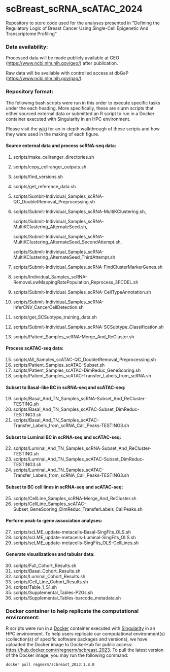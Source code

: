 # scBreast_scRNA_scATAC_2024
Repository to store code used for the analyses presented in "Defining the Regulatory Logic of Breast Cancer Using Single-Cell Epigenetic And Transcriptome Profiling"

### Data availability:
Processed data will be made publicly available at GEO (https://www.ncbi.nlm.nih.gov/geo/) after publication. 

Raw data will be available with controlled access at dbGaP (https://www.ncbi.nlm.nih.gov/gap/).

### Repository format:
The following bash scripts were run in this order to execute specific tasks under the each heading. More specifically, these are slurm scripts that either sourced external data or submitted an R script to run in a Docker container executed with Singularity in an HPC environment. 

Please visit the [wiki](https://github.com/RegnerM2015/scBreast_scRNA_scATAC_2024/wiki) for an in-depth walkthrough of these scripts and how they were used in the making of each figure. 

#### Source external data and process scRNA-seq data:
1. scripts/make_cellranger_directories.sh
2. scripts/copy_cellranger_outputs.sh
3. scripts/find_versions.sh
4. scripts/get_reference_data.sh
5. scripts/Sumbit-Individual_Samples_scRNA-QC_DoubletRemoval_Preprocessing.sh
6. scripts/Submit-Individual_Samples_scRNA-MultiKClustering.sh,
   
   scripts/Submit-Individual_Samples_scRNA-MultiKClustering_AlternateSeed.sh,

   scripts/Submit-Individual_Samples_scRNA-MultiKClustering_AlternateSeed_SecondAttempt.sh,

   scripts/Submit-Individual_Samples_scRNA-MultiKClustering_AlternateSeed_ThirdAttempt.sh
8. scripts/Submit-Individual_Samples_scRNA-FindClusterMarkerGenes.sh
9. scripts/Individual_Samples_scRNA-RemoveLowMappingRatePopulation_Reprocess_3FCDEL.sh
10. scripts/Submit-Individual_Samples_scRNA-CellTypeAnnotation.sh
11. scripts/Submit-Individual_Samples_scRNA-inferCNV_CancerCellDetection.sh
12. scripts/get_SCSubtype_training_data.sh
13. scripts/Submit-Individual_Samples_scRNA-SCSubtype_Classification.sh
14. scripts/Patient_Samples_scRNA-Merge_And_ReCluster.sh

#### Process scATAC-seq data:
15. scripts/All_Samples_scATAC-QC_DoubletRemoval_Preprocessing.sh
16. scripts/Patient_Samples_scATAC-Subset.sh
17. scripts/Patient_Samples_scATAC-DimReduc_GeneScoring.sh
18. scripts/Patient_Samples_scATAC-Transfer_Labels_from_scRNA.sh

#### Subset to Basal-like BC in scRNA-seq and scATAC-seq:
19. scripts/Basal_And_TN_Samples_scRNA-Subset_And_ReCluster-TESTING.sh
20. scripts/Basal_And_TN_Samples_scATAC-Subset_DimReduc-TESTING3.sh
21. scripts/Basal_And_TN_Samples_scATAC-Transfer_Labels_from_scRNA_Call_Peaks-TESTING3.sh

#### Subset to Luminal BC in scRNA-seq and scATAC-seq:
22. scripts/Luminal_And_TN_Samples_scRNA-Subset_And_ReCluster-TESTING.sh
23. scripts/Luminal_And_TN_Samples_scATAC-Subset_DimReduc-TESTING3.sh
24. scripts/Luminal_And_TN_Samples_scATAC-Transfer_Labels_from_scRNA_Call_Peaks-TESTING3.sh
    
#### Subset to BC cell lines in scRNA-seq and scATAC-seq:
25. scripts/CellLine_Samples_scRNA-Merge_And_ReCluster.sh
26. scripts/CellLine_Samples_scATAC-Subset_GeneScoring_DimReduc_TransferLabels_CallPeaks.sh

#### Perform peak-to-gene association analyses:
27. scripts/scLME_update-metacells-Basal-SingFits_OLS.sh
28. scripts/scLME_update-metacells-Luminal-SingFits_OLS.sh
29. scripts/scLME_update-metacells-SingFits_OLS-CellLines.sh

#### Generate visualizations and tabular data:
30. scripts/Full_Cohort_Results.sh
31. scripts/Basal_Cohort_Results.sh
32. scripts/Luminal_Cohort_Results.sh
33. scripts/Cell_Line_Cohort_Results.sh
34. scripts/Table_1_S1.sh
35. scripts/Supplemental_Tables-P2Gs.sh
36. scripts/Supplemental_Tables-barcode_metadata.sh

### Docker container to help replicate the computational environment:
R scripts were run in a [Docker](https://www.docker.com/resources/what-container/) container executed with [Singularity](https://github.com/sylabs/singularity) in an HPC environment. To help users replicate our computational environment(s) (collection(s) of specific software packages and versions), we have uploaded the Docker image to DockerHub for public access: https://hub.docker.com/r/regnerm/scbreast_2023. To pull the latest version of the Docker image, you may run the following command: 
```
docker pull regnerm/scbreast_2023:1.8.0
```
